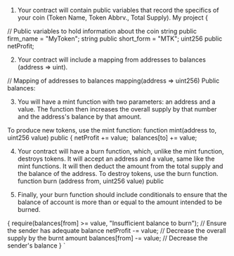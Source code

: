 1. Your contract will contain public variables that record the specifics of your coin (Token Name, Token Abbrv., Total Supply). My project {

// Public variables to hold information about the coin
string public firm_name = "MyToken"; string public short_form = "MTK";
uint256 public netProfit;

2. Your contract will include a mapping from addresses to balances (address => uint).

// Mapping of addresses to balances mapping(address => uint256) Public balances:

3. You will have a mint function with two parameters: an address and a value. The function then increases the overall supply by that number and the address's balance by that amount.

 To produce new tokens, use the mint function: function mint(address to, uint256 value) public { netProfit += value; 
balances[to] += value;

4.  Your contract will have a burn function, which, unlike the mint function, destroys tokens. It will accept an address and a value, same like the mint functions. It will then deduct the amount from the total supply and the balance of the address. To destroy tokens, use the burn function. function burn (address from, uint256 value) public

5. Finally, your burn function should include conditionals to ensure that the balance of account is more than or equal to the amount intended to be burned.

{ require(balances[from] >= value, "Insufficient balance to burn"); // Ensure the sender has adequate balance netProfit -= value; // Decrease the overall supply by the burnt amount balances[from] -= value; // Decrease the sender's balance } `
